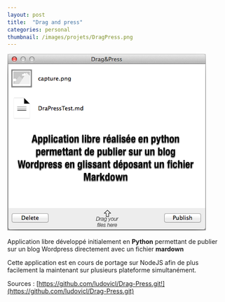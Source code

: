 ```yaml
---
layout: post
title:  "Drag and press"
categories: personal
thumbnail: /images/projets/DragPress.png
---
```



![Drag and Press](/images/projets/DragPress.png)

Application libre développé initialement en **Python** permettant de publier sur un blog Wordpress directement avec un fichier **mardown** 

Cette application est en cours de portage sur NodeJS afin de plus facilement la maintenant sur plusieurs plateforme simultanément.


Sources : [https://github.com/ludovicl/Drag-Press.git!](https://github.com/ludovicl/Drag-Press.git)